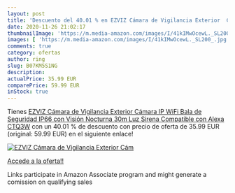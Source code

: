 ```yaml
---
layout: post
title: 'Descuento del 40.01 % en EZVIZ Cámara de Vigilancia Exterior  Cám'
date: 2020-11-26 21:02:17
thumbnailImage: 'https://m.media-amazon.com/images/I/41kIMwOcewL._SL200_.jpg'
images: [ 'https://m.media-amazon.com/images/I/41kIMwOcewL._SL200_.jpg' ]
comments: true
category: ofertas
author: ring
slug: B07KM5S1NG
description:
actualPrice: 35.99 EUR
comparePrice: 59.99 EUR
inStock: true
---
```


Tienes [EZVIZ Cámara de Vigilancia Exterior  Cámara IP WiFi Bala de Seguridad IP66  con Visión Nocturna 30m Luz  Sirena  Compatible con Alexa  CTQ3W](https://www.amazon.es/dp/B07KM5S1NG/?tag=tolees-21) con un 40.01 % de descuento con precio de oferta de 35.99 EUR (original: 59.99 EUR) en el siguiente enlace!

[![EZVIZ Cámara de Vigilancia Exterior  Cám](https://m.media-amazon.com/images/I/41kIMwOcewL._SL200_.jpg)](https://www.amazon.es/dp/B07KM5S1NG/?tag=tolees-21)

[Accede a la oferta!!](https://www.amazon.es/dp/B07KM5S1NG/?tag=tolees-21)

Links participate in Amazon Associate program and might generate a comission on qualifying sales


